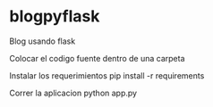 # blogpyflask
Blog usando flask

Colocar el codigo fuente dentro de una carpeta

Instalar los requerimientos
pip install -r requirements

Correr la aplicacion
python app.py

